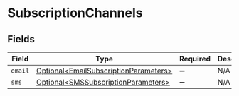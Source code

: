 # SubscriptionChannels


## Fields

| Field                                                                                            | Type                                                                                             | Required                                                                                         | Description                                                                                      |
| ------------------------------------------------------------------------------------------------ | ------------------------------------------------------------------------------------------------ | ------------------------------------------------------------------------------------------------ | ------------------------------------------------------------------------------------------------ |
| `email`                                                                                          | [Optional\<EmailSubscriptionParameters>](../../models/components/EmailSubscriptionParameters.md) | :heavy_minus_sign:                                                                               | N/A                                                                                              |
| `sms`                                                                                            | [Optional\<SMSSubscriptionParameters>](../../models/components/SMSSubscriptionParameters.md)     | :heavy_minus_sign:                                                                               | N/A                                                                                              |
